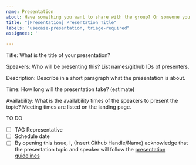 ```yaml
---
name: Presentation
about: Have something you want to share with the group? Or someone you would like to invite to speak? Propose a presentation for the SIG-Security weekly meetings.
title: "[Presentation] Presentation Title"
labels: "usecase-presentation, triage-required"
assignees: ''

---
```

Title: What is the title of your presentation?

Speakers: Who will be presenting this? List names/github IDs of presenters.

Description: Describe in a short paragraph what the presentation is about.

Time: How long will the presentation take? (estimate)

Availability: What is the availability times of the speakers to present the topic? Meeting times are listed on the landing page. 

TO DO
- [ ] TAG Representative
- [ ] Schedule date
- [ ] By opening this issue, I, (Insert Github Handle/Name) acknowledge that the presentation topic and speaker will follow the [presentation guidelines](https://github.com/cncf/tag-security/blob/main/governance/presentations.md)
